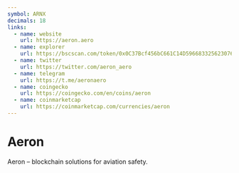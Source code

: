 ```yaml
---
symbol: ARNX
decimals: 18
links:
  - name: website
    url: https://aeron.aero
  - name: explorer
    url: https://bscscan.com/token/0x0C37Bcf456bC661C14D596683325623076D7e283
  - name: twitter
    url: https://twitter.com/aeron_aero
  - name: telegram
    url: https://t.me/aeronaero
  - name: coingecko
    url: https://coingecko.com/en/coins/aeron
  - name: coinmarketcap
    url: https://coinmarketcap.com/currencies/aeron
---
```


# Aeron

Aeron – blockchain solutions for aviation safety.
